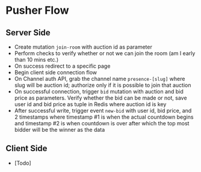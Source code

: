 # Pusher Flow

## Server Side
- Create mutation `join-room` with auction id as parameter
- Perform checks to verify whether or not we can join the room (am I early than 10 mins etc.)
- On success redirect to a specific page
- Begin client side connection flow
- On Channel auth API, grab the channel name `presence-[slug]` where slug will be auction id;
authorize only if it is possible to join that auction
- On successful connection, trigger `bid` mutation with auction and bid price as parameters. Verify whether the bid can be made or not, save user id and bid price as tuple in Redis where auction id is key
- After successful write, trigger event `new-bid` with user id, bid price, and 2 timestamps where timestamp #1 is when the actual countdown begins and timestamp #2 is when countdown is over after which the top most bidder will be the winner as the data


## Client Side
- [Todo]